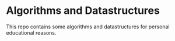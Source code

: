 # Algorithms and Datastructures

This repo contains some algorithms and datastructures for personal educational reasons.
